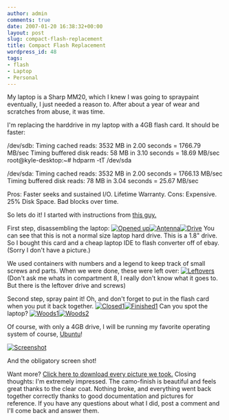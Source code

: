 ```yaml
---
author: admin
comments: true
date: 2007-01-20 16:38:32+00:00
layout: post
slug: compact-flash-replacement
title: Compact Flash Replacement
wordpress_id: 48
tags:
- flash
- Laptop
- Personal
---
```


My laptop is a Sharp MM20, which I knew I was going to spraypaint eventually, I just needed a reason to. After about a year of wear and scratches from abuse, it was time.

I'm replacing the harddrive in my laptop with a 4GB flash card.
It should be faster:

/dev/sdb:
Timing cached reads:   3532 MB in  2.00 seconds = 1766.79 MB/sec
Timing buffered disk reads:   58 MB in  3.10 seconds =  18.69 MB/sec
root@kyle-desktop:~# hdparm -tT /dev/sda

/dev/sda:
Timing cached reads:   3532 MB in  2.00 seconds = 1766.13 MB/sec
Timing buffered disk reads:   78 MB in  3.04 seconds =  25.67 MB/sec

Pros: Faster seeks and sustained I/O. Lifetime Warranty.
Cons: Expensive. 25% Disk Space. Bad blocks over time.

So lets do it! I started with instructions from [this guy.](http://www.evilblobbie.com/mm20.php)

First step, disassembling the laptop:
[![Opened up](https://xkyle.com/wp-content/uploads/dcam0093.thumbnail.JPG)](https://xkyle.com/wp-content/uploads/dcam0093.JPG)[![Antenna](https://xkyle.com/wp-content/uploads/dcam0100.thumbnail.JPG)](https://xkyle.com/wp-content/uploads/dcam0100.JPG)[![Drive](https://xkyle.com/wp-content/uploads/dcam0098.thumbnail.JPG)](https://xkyle.com/wp-content/uploads/dcam0098.JPG)
You can see that this is not a normal size laptop hard drive. This is a 1.8" drive. So I bought this card and a cheap laptop IDE to flash converter off of ebay. (Sorry I don't have a picture.)

We used containers with numbers and a legend to keep track of small screws and parts. When we were done, these were left over:
[![Leftovers](https://xkyle.com/wp-content/uploads/dcam0106.thumbnail.JPG)](https://xkyle.com/wp-content/uploads/dcam0106.JPG)
(Don't ask me whats in compartment 8, I really don't know what it goes to. But there is the leftover drive and screws)

Second step,  spray paint it! Oh, and don't forget to put in the flash card when you put it back together.
[![Closed1](https://xkyle.com/wp-content/uploads/dcam0118.thumbnail.JPG)](https://xkyle.com/wp-content/uploads/dcam0118.JPG)[![Finished1](https://xkyle.com/wp-content/uploads/dcam0108.thumbnail.JPG)](https://xkyle.com/wp-content/uploads/dcam0108.JPG)
Can you spot the laptop?
[![Woods1](https://xkyle.com/wp-content/uploads/dcam0119.thumbnail.JPG)](https://xkyle.com/wp-content/uploads/dcam0119.JPG)[![Woods2](https://xkyle.com/wp-content/uploads/dcam0120.thumbnail.JPG)](https://xkyle.com/wp-content/uploads/dcam0120.JPG)

Of course, with only a 4GB drive, I will be running my favorite operating system of course, [Ubuntu](http://www.ubuntu.com)!

[![Screenshot](https://xkyle.com/wp-content/uploads/screenshot.thumbnail.png)](https://xkyle.com/wp-content/uploads/screenshot.png)

And the obligatory screen shot!

Want more? [Click here to download every picture we took.](https://xkyle.com/other/laptopproject.zip)
Closing thoughts:
I'm extremely impressed. The camo-finish is beautiful and feels great thanks to the clear coat. Nothing broke, and everything went back together correctly thanks to good documentation and pictures for reference. If you have any questions about what I did, post a comment and I'll come back and answer them.
